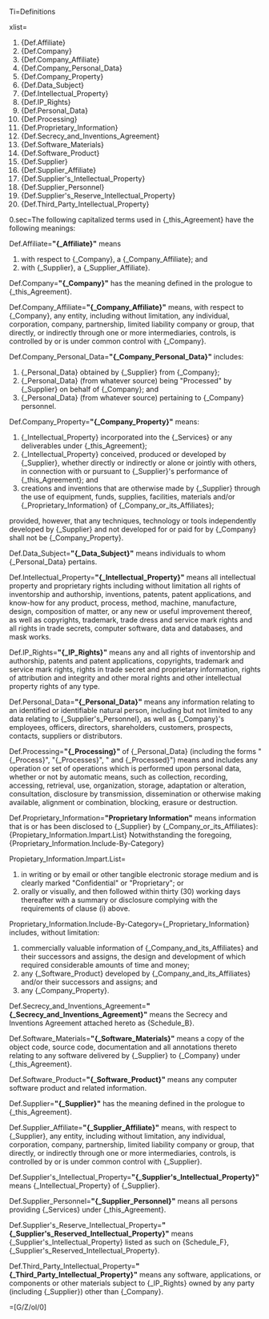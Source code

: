 Ti=Definitions

xlist=<ol><li>{Def.Affiliate}<li>{Def.Company}<li>{Def.Company_Affiliate}<li>{Def.Company_Personal_Data}<li>{Def.Company_Property}<li>{Def.Data_Subject}<li>{Def.Intellectual_Property}<li>{Def.IP_Rights}<li>{Def.Personal_Data}<li>{Def.Processing}<li>{Def.Proprietary_Information}<li>{Def.Secrecy_and_Inventions_Agreement}<li>{Def.Software_Materials}<li>{Def.Software_Product}<li>{Def.Supplier}<li>{Def.Supplier_Affiliate}<li>{Def.Supplier's_Intellectual_Property}<li>{Def.Supplier_Personnel}<li>{Def.Supplier's_Reserve_Intellectual_Property}<li>{Def.Third_Party_Intellectual_Property}</li></ol>

0.sec=The following capitalized terms used in {_this_Agreement} have the following meanings:

Def.Affiliate=<b>"{_Affiliate}"</b> means<ol><li>with respect to {_Company}, a {_Company_Affiliate}; and</li><li>with {_Supplier}, a {_Supplier_Affiliate}.</li></ol>

Def.Company=<b>"{_Company}"</b> has the meaning defined in the prologue to {_this_Agreement}.

Def.Company_Affiliate=<b>"{_Company_Affiliate}"</b> means, with respect to {_Company}, any entity, including without limitation, any individual, corporation, company, partnership, limited liability company or group, that directly, or indirectly through one or more intermediaries, controls, is controlled by or is under common control with {_Company}.

Def.Company_Personal_Data=<b>"{_Company_Personal_Data}"</b> includes: <ol><li>{_Personal_Data} obtained by {_Supplier} from {_Company};</li><li>{_Personal_Data} (from whatever source) being "Processed" by {_Supplier} on behalf of {_Company}; and</li><li>{_Personal_Data} (from whatever source) pertaining to {_Company} personnel.</li></ol>

Def.Company_Property=<b>"{_Company_Property}"</b> means: <ol><li>{_Intellectual_Property} incorporated into the {_Services} or any deliverables under {_this_Agreement};</li><li>{_Intellectual_Property} conceived, produced or developed by {_Supplier}, whether directly or indirectly or alone or jointly with others, in connection with or pursuant to {_Supplier}'s performance of {_this_Agreement}; and</li><li>creations and inventions that are otherwise made by {_Supplier} through the use of equipment, funds, supplies, facilities, materials and/or {_Proprietary_Information} of {_Company_or_its_Affiliates};</li></ol> provided, however, that any techniques, technology or tools independently developed by {_Supplier} and not developed for or paid for by {_Company} shall not be {_Company_Property}.

Def.Data_Subject=<b>"{_Data_Subject}"</b> means individuals to whom {_Personal_Data} pertains.

Def.Intellectual_Property=<b>"{_Intellectual_Property}"</b> means all intellectual property and proprietary rights including without limitation all rights of inventorship and authorship, inventions, patents, patent applications, and know-how for any product, process, method, machine, manufacture, design, composition of matter, or any new or useful improvement thereof, as well as copyrights, trademark, trade dress and service mark rights and all rights in trade secrets, computer software, data and databases, and mask works. 

Def.IP_Rights=<b>"{_IP_Rights}"</b> means any and all rights of inventorship and authorship, patents and patent applications, copyrights, trademark and service mark rights, rights in trade secret and proprietary information, rights of attribution and integrity and other moral rights and other intellectual property rights of any type.

Def.Personal_Data=<b>"{_Personal_Data}"</b> means any information relating to an identified or identifiable natural person, including but not limited to any data relating to {_Supplier's_Personnel}, as well as {_Company}'s employees, officers, directors, shareholders, customers, prospects, contacts, suppliers or distributors.

Def.Processing=<b>"{_Processing}"</b> of {_Personal_Data} (including the forms "{_Process}", "{_Processes}", " and {_Processed}") means and includes any operation or set of operations which is performed upon personal data, whether or not by automatic means, such as collection, recording, accessing, retrieval, use, organization, storage, adaptation or alteration, consultation, disclosure by transmission, dissemination or otherwise making available, alignment or combination, blocking, erasure or destruction.

Def.Proprietary_Information=<b>"Proprietary Information"</b> means information that is or has been disclosed to {_Supplier} by {_Company_or_its_Affiliates}: {Propietary_Information.Impart.List}  Notwithstanding the foregoing, {Proprietary_Information.Include-By-Category}

Propietary_Information.Impart.List=<ol><li>in writing or by email or other tangible electronic storage medium and is clearly marked "Confidential" or "Proprietary"; or</li><li>orally or visually, and then followed within thirty (30) working days thereafter with a summary or disclosure complying with the requirements of clause (i) above.</li></ol> 

Proprietary_Information.Include-By-Category={_Proprietary_Information} includes, without limitation: <ol><li>commercially valuable information of {_Company_and_its_Affiliates} and their successors and assigns, the design and development of which required considerable amounts of time and money;</li><li>any {_Software_Product} developed by {_Company_and_its_Affiliates} and/or their successors and assigns; and </li><li>any {_Company_Property}.</li></ol>

Def.Secrecy_and_Inventions_Agreement=<b>"{_Secrecy_and_Inventions_Agreement}"</b> means the Secrecy and Inventions Agreement attached hereto as {Schedule_B}.

Def.Software_Materials=<b>"{_Software_Materials}"</b> means a copy of the object code, source code, documentation and all annotations thereto relating to any software delivered by {_Supplier}  to {_Company} under {_this_Agreement}.

Def.Software_Product=<b>"{_Software_Product}"</b> means any computer software product and related information.

Def.Supplier=<b>"{_Supplier}"</b> has the meaning defined in the prologue to {_this_Agreement}.

Def.Supplier_Affiliate=<b>"{_Supplier_Affiliate}"</b> means, with respect to {_Supplier}, any entity, including without limitation, any individual, corporation, company, partnership, limited liability company or group, that directly, or indirectly through one or more intermediaries, controls, is controlled by or is under common control with {_Supplier}.

Def.Supplier's_Intellectual_Property=<b>"{_Supplier's_Intellectual_Property}"</b> means {_Intellectual_Property} of {_Supplier}.

Def.Supplier_Personnel=<b>"{_Supplier_Personnel}"</b> means all persons providing {_Services} under {_this_Agreement}.

Def.Supplier's_Reserve_Intellectual_Property=<b>"{_Supplier's_Reserved_Intellectual_Property}"</b> means {_Supplier's_Intellectual_Property} listed as such on {Schedule_F}, {_Supplier's_Reserved_Intellectual_Property}.


Def.Third_Party_Intellectual_Property=<b>"{_Third_Party_Intellectual_Property}"</b> means any software, applications, or components or other materials subject to {_IP_Rights} owned by any party (including {_Supplier}) other than {_Company}.

=[G/Z/ol/0]
